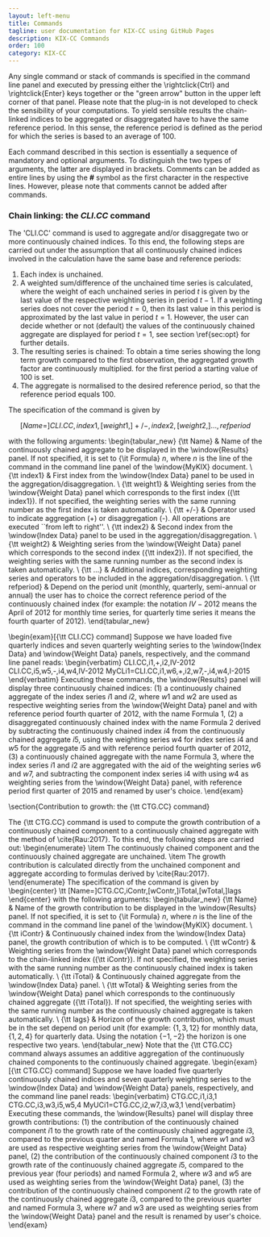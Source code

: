```yaml
---
layout: left-menu
title: Commands
tagline: user documentation for KIX-CC using GitHub Pages
description: KIX-CC Commands
order: 100
category: KIX-CC
---
```


Any single command or stack of commands is specified in the command line panel and executed by pressing either the \rightclick{Ctrl} and \rightclick{Enter} keys together or the "green arrow" button in the upper left corner of that panel.
Please note that the plug-in is not developed to check the sensibility of your computations. To yield sensible results the chain-linked indices to be aggregated or disaggregated have to have the same reference period. In this sense, the reference period is defined as the period for which the series is based to an average of 100.

Each command described in this section is essentially a sequence of mandatory and optional arguments. To distinguish the two types of arguments, the latter are displayed in brackets. Comments can be added as entire lines by using the **#** symbol as the first character in the respective lines. However, please note that comments cannot be added after commands.

### Chain linking: the *CLI.CC* command

The 'CLI.CC' command is used to aggregate and/or disaggregate two or more continuously chained indices. To this end, the following steps are carried out under the assumption that all continuously chained indices involved in the calculation have the same base and reference periods:

1. Each index is unchained.
2. A weighted sum/difference of the unchained time series is calculated, where the weight of each unchained series in period $t$ is given by the last value of the respective weighting series in period $t-1$. If a weighting series does not cover the period $t = 0$, then its last value in this period is approximated by the last value in period $t = 1$. However, the user can decide whether or not (default) the values of the continuously chained aggregate are displayed for period $t = 1$, see section \ref{sec:opt} for further details.
3. The resulting series is chained: To obtain a time series showing the long term growth compared to the first observation, the aggregated growth factor are continuously multiplied. for the first period a starting value of 100 is set.
4. The aggregate is normalised to the desired reference period, so that the reference period equals 100.

The specification of the command is given by

$$ [Name=]CLI.CC,index1,[weight1,]+/-,index2,[weight2,]...,refperiod $$

with the following arguments:
\begin{tabular_new}
{\tt Name} & Name of the continuously chained aggregate to be displayed in the \window{Results} panel. If not specified, it is set to {\it Formula} $n$, where $n$ is the line of the command in the command line panel of the \window{MyKIX} document. \\
{\tt index1} & First index from the \window{Index Data} panel to be used in the aggregation/disaggregation. \\
{\tt weight1} & Weighting series from the \window{Weight Data} panel which corresponds to the first index ({\tt index1}). If not specified, the weighting series with the same running number as the first index is taken automatically. \\
{\tt +/-} & Operator used to indicate aggregation (+) or disaggregation (-). All operations are executed ``from left to right''. \\
{\tt index2} & Second index from the \window{Index Data} panel to be used in the aggregation/disaggregation. \\
{\tt weight2} & Weighting series from the \window{Weight Data} panel which corresponds to the second index ({\tt index2}). If not specified, the weighting series with the same running number as the second index is taken automatically. \\
{\tt ...} & Additional indices, corresponding weighting series and operators to be included in the aggregation/disaggregation. \\
{\tt refperiod} & Depend on the period unit (monthly, quarterly, semi-annual or annual) the user has to choice the correct reference period of the continuously chained index (for example: the notation $IV-2012$ means the April of $2012$ for monthly time series, for quarterly time series it means the fourth quarter of $2012$).
\end{tabular_new}

\begin{exam}[{\tt CLI.CC} command]
Suppose we have loaded five quarterly indices and seven quarterly weighting series to the \window{Index Data} and \window{Weight Data} panels, respectively, and the command line panel reads:
\begin{verbatim}
    CLI.CC,i1,+,i2,IV-2012
    CLI.CC,i5,w5,-,i4,w4,IV-2012
    MyCLi1=CLI.CC,i1,w6,+,i2,w7,-,i4,w4,I-2015
\end{verbatim}
Executing these commands, the \window{Results} panel will display three continuously chained indices:
(1) a continuously chained aggregate of the index series $i1$ and $i2$, where $w1$ and $w2$ are used as respective weighting series from the \window{Weight Data} panel and with reference period fourth quarter of 2012, with the name Formula $1$,
(2) a disaggregated continuously chained index with the name Formula $2$ derived by subtracting the continuously chained index $i4$ from the continuously chained aggregate $i5$, using the weighting series $w4$ for index series $i4$ and $w5$ for the aggregate $i5$ and with reference period fourth quarter of 2012,
(3) a continuously chained aggregate with the name Formula 3, where the index series $i1$ and $i2$ are aggregated with the aid of the weighting series $w6$ and $w7$, and subtracting the component index series i4 with using $w4$ as weighting series from the \window{Weight Data} panel, with reference period first quarter of 2015 and renamed by user's choice.
\end{exam}

\section{Contribution to growth: the {\tt CTG.CC} command}

The {\tt CTG.CC} command is used to compute the growth contribution of a continuously chained component to a continuously chained aggregate with the method of \cite{Rau:2017}. To this end, the following steps are carried out:
\begin{enumerate}
\item The continuously chained component and the continuously chained aggregate are unchained.
\item The growth contribution is calculated directly from the unchained component and aggregate according to formulas derived by \cite{Rau:2017}.
\end{enumerate}
The specification of the command is given by
\begin{center}
\tt [Name=]CTG.CC,iContr,[wContr,]iTotal,[wTotal,]lags
\end{center}
with the following arguments:
\begin{tabular_new}
{\tt Name} & Name of the growth contribution to be displayed in the \window{Results} panel. If not specified, it is set to {\it Formula} $n$, where $n$ is the line of the command in the command line panel of the \window{MyKIX} document. \\
{\tt iContr} & Continuously chained index from the \window{Index Data} panel, the growth contribution of which is to be computed. \\
{\tt wContr} & Weighting series from the \window{Weight Data} panel which corresponds to the chain-linked index ({\tt iContr}). If not specified, the weighting series with the same running number as the continuously chained index is taken automatically. \\
{\tt iTotal} & Continuously chained aggregate from the \window{Index Data} panel. \\
{\tt wTotal} & Weighting series from the \window{Weight Data} panel which corresponds to the continuously chained aggregate ({\tt iTotal}). If not specified, the weighting series with the same running number as the continuously chained aggregate is taken automatically. \\
{\tt lags} & Horizon of the growth contribution, which must be in the set depend on period unit (for example: $\{1, 3, 12\}$ for monthly data, $\{1, 2, 4\}$ for quarterly data. Using the notation $\{-1, -2\}$ the horizon is one respective two years.
\end{tabular_new}
Note that the {\tt CTG.CC} command always assumes an additive aggregation of the continuously chained components to the continuously chained aggregate.
\begin{exam}[{\tt CTG.CC} command]
Suppose we have loaded five quarterly continuously chained indices and seven quarterly weighting series to the \window{Index Data} and \window{Weight Data} panels, respectively, and the command line panel reads:
\begin{verbatim}
    CTG.CC,i1,i3,1
    CTG.CC,i3,w3,i5,w5,4
    MyUCi1=CTG.CC,i2,w7,i3,w3,1
\end{verbatim}
Executing these commands, the \window{Results} panel will display three growth contributions:
(1) the contribution of the continuously chained component $i1$ to the growth rate of the continuously chained aggregate $i3$, compared to the previous quarter and named Formula $1$, where $w1$ and $w3$ are used as respective weighting series from the \window{Weight Data} panel,
(2) the contribution of the continuously chained component $i3$ to the growth rate of the continuously chained aggregate $i5$, compared to the previous year (four periods) and named Formula $2$, where $w3$ and $w5$ are used as weighting series from the \window{Weight Data} panel,
(3) the contribution of the continuously chained component $i2$ to the growth rate of the continuously chained aggregate $i3$, compared to the previous quarter and named Formula $3$, where $w7$ and $w3$ are used as weighting series from the \window{Weight Data} panel and the result is renamed by user's choice.
\end{exam}
